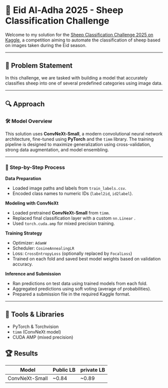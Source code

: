 # 🐑 Eid Al-Adha 2025 - Sheep Classification Challenge

Welcome to my solution for the [Sheep Classification Challenge 2025 on Kaggle](https://www.kaggle.com/competitions/sheep-classification-challenge-2025), a competition aiming to automate the classification of sheep based on images taken during the Eid season.

---

## 📌 Problem Statement

In this challenge, we are tasked with building a model that accurately classifies sheep into one of several predefined categories using image data.

---

## 🔍 Approach

### 🛠 Model Overview

This solution uses **ConvNeXt-Small**, a modern convolutional neural network architecture, fine-tuned using **PyTorch** and the `timm` library. The training pipeline is designed to maximize generalization using cross-validation, strong data augmentation, and model ensembling.

---

### 🔁 Step-by-Step Process

 **Data Preparation**
   - Loaded image paths and labels from `train_labels.csv`.
   - Encoded class names to numeric IDs (`label2id`, `id2label`).


 **Modeling with ConvNeXt**
   - Loaded pretrained **ConvNeXt-Small** from `timm`.
   - Replaced final classification layer with a custom `nn.Linear` .
   - Used `torch.cuda.amp` for mixed precision training.

**Training Strategy**
   - Optimizer: `AdamW`
   - Scheduler: `CosineAnnealingLR`
   - Loss: `CrossEntropyLoss` (optionally replaced by `FocalLoss`)
   - Trained on each fold and saved best model weights based on validation accuracy.

**Inference and Submission**
   - Ran predictions on test data using trained models from each fold.
   - Aggregated predictions using soft voting (average of probabilities).
   - Prepared a submission file in the required Kaggle format.

---
## 🧪 Tools & Libraries

- PyTorch & Torchvision
- `timm` (ConvNeXt model)
- CUDA AMP (mixed precision)

## 🏆 Results

| Model          | Public LB   |  private LB |
|----------------|-------------|-----------|
| ConvNeXt-Small | ~0.84       | ~0.89     | 

